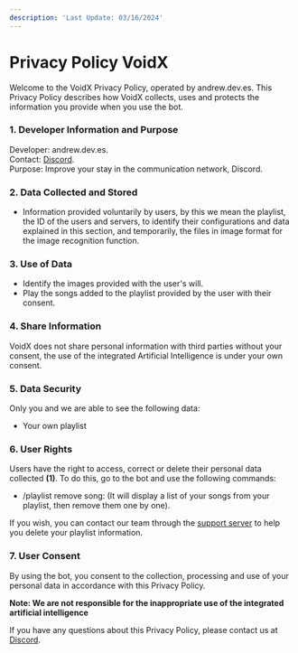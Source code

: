 ```yaml
---
description: 'Last Update: 03/16/2024'
---
```


# Privacy Policy VoidX

Welcome to the VoidX Privacy Policy, operated by andrew.dev.es. This Privacy Policy describes how VoidX collects, uses and protects the information you provide when you use the bot.

### 1. Developer Information and Purpose

Developer: andrew.dev.es.\
Contact: [Discord](https://discord.com/invite/x9a9psQHfT).\
Purpose: Improve your stay in the communication network, Discord.

### 2. Data Collected and Stored

* Information provided voluntarily by users, by this we mean the playlist, the ID of the users and servers, to identify their configurations and data explained in this section, and temporarily, the files in image format for the image recognition function.

### 3. Use of Data

* Identify the images provided with the user's will.
* Play the songs added to the playlist provided by the user with their consent.

### 4. Share Information

VoidX does not share personal information with third parties without your consent, the use of the integrated Artificial Intelligence is under your own consent.

### 5. Data Security

Only you and we are able to see the following data:

* Your own playlist

### 6. User Rights

Users have the right to access, correct or delete their personal data collected **(1)**. To do this, go to the bot and use the following commands:

* /playlist remove song: (It will display a list of your songs from your playlist, then remove them one by one).

If you wish, you can contact our team through the [support server](https://discord.gg/x9a9psQHfT) to help you delete your playlist information.

### 7. User Consent

By using the bot, you consent to the collection, processing and use of your personal data in accordance with this Privacy Policy.

**Note: We are not responsible for the inappropriate use of the integrated artificial intelligence**

If you have any questions about this Privacy Policy, please contact us at [Discord](https://discord.com/invite/x9a9psQHfT).

